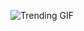 ![Trending GIF](https://media1.giphy.com/media/v1.Y2lkPThiYjIxNzcyejR1NWpmNzd5Nmt0MmNud3VmczNwdGNteDA3MTBhNTd3ZWpnbWg2aSZlcD12MV9naWZzX3NlYXJjaCZjdD1n/lptIayuGHV9Utu3iTv/giphy.gif)
